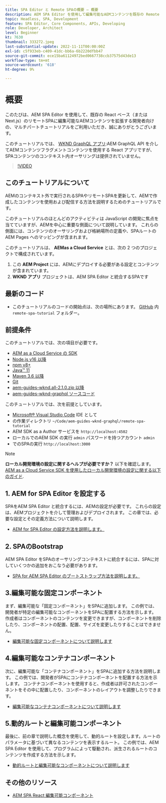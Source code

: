 ```yaml
---
title: SPA Editor と Remote SPAの概要 — 概要
description: AEM SPA Editor を使用して編集可能なAEMコンテンツを既存の Remote SPAに拡張する開発者向けの、複数のパートから成るチュートリアルへようこそ。
topic: Headless, SPA, Development
feature: SPA Editor, Core Components, APIs, Developing
role: Developer, Architect
level: Beginner
kt: 7630
thumbnail: 333272.jpeg
last-substantial-update: 2022-11-11T00:00:00Z
exl-id: c5f933eb-c409-41dc-bb6a-6b2220dfbb47
source-git-commit: ece15ba61124972bed0667738ccb37575d43de13
workflow-type: tm+mt
source-wordcount: '618'
ht-degree: 9%

---
```


# 概要

このたびは、AEM SPA Editor を使用して、既存の React ベース（または Next.js）のリモートSPAに編集可能なAEMコンテンツを拡張する開発者向けの、マルチパートチュートリアルをご利用いただき、誠にありがとうございます。

このチュートリアルでは、 [WKND GraphQL アプリ](https://experienceleague.adobe.com/docs/experience-manager-learn/getting-started-with-aem-headless/graphql/overview.html?lang=ja):AEM GraphQL API を介してAEMコンテンツフラグメントコンテンツを使用する React アプリですが、SPAコンテンツのコンテキスト内オーサリングは提供されていません。

>[!VIDEO](https://video.tv.adobe.com/v/333272/?quality=12&learn=on)

## このチュートリアルについて

AEMのコンテキスト外で実行されるSPAやリモートSPAを更新して、AEMで作成したコンテンツを使用および配信する方法を説明するためのチュートリアルです。

このチュートリアルのほとんどのアクティビティは JavaScript の開発に焦点を当てていますが、AEMを中心に重要な側面について説明しています。 これらの側面には、コンテンツのオーサリングおよび格納場所の定義や、SPAルートのAEM Pages へのマッピングが含まれます。

このチュートリアルは、 **AEMas a Cloud Service** とは、次の 2 つのプロジェクトで構成されています。

1. この __AEM Project__ には、AEMにデプロイする必要がある設定とコンテンツが含まれています。
1. __WKND アプリ__ プロジェクトは、AEM SPA Editor と統合するSPAです

## 最新のコード

+ このチュートリアルのコードの開始点は、次の場所にあります。 [GitHub](https://github.com/adobe/aem-guides-wknd-graphql/tree/main/remote-spa) 内 `remote-spa-tutorial` フォルダー。

## 前提条件

このチュートリアルでは、次の項目が必要です。

+ [AEM as a Cloud Service の SDK](https://experienceleague.adobe.com/docs/experience-manager-learn/cloud-service/local-development-environment-set-up/aem-runtime.html?lang=ja)
+ [Node.js v16 以降](https://nodejs.org/ja/)
+ [npm v8+](https://www.npmjs.com/)
+ [Java™ 11](https://downloads.experiencecloud.adobe.com/content/software-distribution/en/general.html)
+ [Maven 3.6 以降](https://maven.apache.org/)
+ [Git](https://git-scm.com/downloads)
+ [aem-guides-wknd.all-2.1.0.zip 以降](https://github.com/adobe/aem-guides-wknd/releases)
+ [aem-guides-wknd-graphql ソースコード](https://github.com/adobe/aem-guides-wknd-graphql/tree/main)

このチュートリアルでは、次を前提としています。

+ [Microsoft® Visual Studio Code](https://visualstudio.microsoft.com/) IDE として
+ の作業ディレクトリ `~/Code/aem-guides-wknd-graphql/remote-spa-tutorial`
+ AEM SDK as a Author サービスを `http://localhost:4502`
+ ローカルでのAEM SDK の実行 `admin` パスワードを持つアカウント `admin`
+ でのSPAの実行 `http://localhost:3000`

>[!NOTE]
>
> **ローカル開発環境の設定に関するヘルプが必要ですか？** 以下を確認します。 [AEM as a Cloud Service SDK を使用したローカル開発環境の設定に関する以下のガイド](https://experienceleague.adobe.com/docs/experience-manager-learn/cloud-service/local-development-environment-set-up/overview.html?lang=ja).

## 1. AEM for SPA Editor を設定する

SPAをAEM SPA Editor と統合するには、AEMの設定が必要です。 これらの設定は、AEMプロジェクトを介して管理およびデプロイされます。 この章では、必要な設定とその定義方法について説明します。

+ [AEM for SPA Editor の設定方法を説明します。](./aem-configure.md)

## 2. SPAのBootstrap

AEM SPA Editor をSPAのオーサリングコンテキストに統合するには、SPAに対していくつかの追加をおこなう必要があります。

+ [SPA for AEM SPA Editor のブートストラップ方法を説明します。](./spa-bootstrap.md)

## 3.編集可能な固定コンポーネント

まず、編集可能な「固定コンポーネント」をSPAに追加します。 この例では、開発者が特定の編集可能なコンポーネントをSPAに配置する方法を示します。 作成者はコンポーネントのコンテンツを変更できますが、コンポーネントを削除したり、コンポーネントの配置、配置、サイズを変更したりすることはできません。

+ [編集可能な固定コンポーネントについて説明します](./spa-fixed-component.md)

## 4.編集可能なコンテナコンポーネント

次に、編集可能な「コンテナコンポーネント」をSPAに追加する方法を説明します。 この例では、開発者がSPAにコンテナコンポーネントを配置する方法を示します。 コンテナコンポーネントを使用すると、作成者は許可されたコンポーネントをその中に配置したり、コンポーネントのレイアウトを調整したりできます。

+ [編集可能なコンテナコンポーネントについて説明します](./spa-container-component.md)

## 5.動的ルートと編集可能コンポーネント

最後に、前の章で説明した概念を使用して、動的ルートを設定します。ルートのパラメータに基づいて異なるコンテンツを表示するルート。 この例では、AEM SPA Editor を使用して、プログラムによって駆動され、派生されるルートのコンテンツを作成する方法を示します。

+ [動的ルートと編集可能なコンポーネントについて説明します](./spa-dynamic-routes.md)

## その他のリソース

+ [AEM SPA React 編集可能コンポーネント](https://www.npmjs.com/package/@adobe/aem-react-editable-components)
